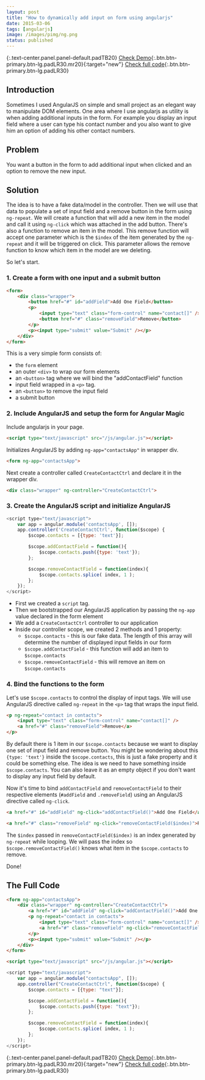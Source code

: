 ```yaml
---
layout: post
title: "How to dynamically add input on form using angularjs"
date: 2015-03-06
tags: [angularjs]
image: /images/pimg/ng.png
status: published
--- 
```

{:.text-center.panel.panel-default.padTB20}
[Check Demo](/demos/dynamic-element-in-angularjs/){:.btn.btn-primary.btn-lg.padLR30.mr20}{:target="new"} [Check full code](#the-full-code){:.btn.btn-primary.btn-lg.padLR30}

## Introduction
Sometimes I used AngularJS on simple and small project as an elegant way to manipulate DOM elements. One area where I use angularjs as utility is when adding additional inputs in the form. 
For example you display an input field where a user can type his contact number and you also want to give him an option of adding his other contact numbers.   

## Problem
You want a button in the form to add additional input when clicked and an option to remove the new input.

## Solution

The idea is to have a fake data/model in the controller. Then we will use that data to populate a set of input field and a remove button in the form using ```ng-repeat```. We will create a function that will add a new item in the model and call it using ```ng-click``` which was attached in the add button. There's also a function to remove an item in the model. This remove function will accept one parameter which is the ```$index``` of the item generated by the ```ng-repeat``` and it will be triggered on click. This parameter allows the remove function to know which item in the model are we deleting. 

So let's start.

### 1. Create a form with one input and a submit button
~~~ html
<form>
    <div class="wrapper">
        <button href="#" id="addField">Add One Field</button>
        <p>
            <input type="text" class="form-control" name="contact[]" />
            <button href="#" class="removeField">Remove</button>
        </p>
        <p><input type="submit" value="Submit" /></p>
    </div>
</form>
~~~
This is a very simple form consists of:

- the `form` element
- an outer ```<div>``` to wrap our form elements
- an ```<button>``` tag where we will bind the "addContactField" function
- input field wrapped in a ```<p>``` tag. 
- an ```<button>``` to remove the input field
- a submit button

### 2. Include AngularJS and setup the form for Angular Magic
Include angularjs in your page.

~~~ html
<script type="text/javascript" src="/js/angular.js"></script>
~~~

Initializes AngularJS by adding ```ng-app="contactsApp"``` in wrapper div.

~~~ html
<form ng-app="contactsApp">  
~~~  

Next create a controller called ```CreateContactCtrl``` and declare it in the wrapper div.

~~~ html 
<div class="wrapper" ng-controller="CreateContactCtrl">
~~~ 

### 3. Create the AngularJS script and initialize AngularJS   

~~~ javascript
<script type="text/javascript">
    var app = angular.module('contactsApp', []);
    app.controller('CreateContactCtrl', function($scope) {
        $scope.contacts = [{type: 'text'}];

        $scope.addContactField = function(){
            $scope.contacts.push({type: 'text'});  
        };

        $scope.removeContactField = function(index){ 
            $scope.contacts.splice( index, 1 );
        };
    }); 
</script>
~~~ 

- First we created a ```script``` tag.
- Then we bootstrapped our AngularJS application by passing the ```ng-app``` value declared in the form element
- We add a ```CreateContactCtrl``` controller to our application
- Inside our controller scope, we created 2 methods and 1 property:
    - ```$scope.contacts``` - this is our fake data. The length of this array will determine the number of displayed input fields in our form
    - ```$scope.addContactField``` - this function will add an item to ```$scope.contacts```
    - ```$scope.removeContactField``` - this will remove an item on ```$scope.contacts``` 

### 4. Bind the functions to the form
Let's use ```$scope.contacts``` to control the display of input tags. We will use AngularJS directive called ```ng-repeat``` in the ```<p>``` tag that wraps the input field.

~~~ html
<p ng-repeat="contact in contacts">
    <input type="text" class="form-control" name="contact[]" />
    <a href="#" class="removeField">Remove</a>
</p>
~~~ 

By default there is 1 item in our ```$scope.contacts``` because we want to display one set of input field and remove button. You might be wondering about this ```{type: 'text'}``` inside the ```$scope.contacts```, this is just a fake property and it could be something else. The idea is we need to have something inside ```$scope.contacts```. You can also leave it as an empty object if you don't want to display any input field by default.

Now it's time to bind ```addContactField``` and ```removeContactField``` to their respective elements (```#addField``` and ```.removeField```) using an AngularJS directive called ```ng-click```.

~~~ html
<a href="#" id="addField" ng-click="addContactField()">Add One Field</a>
~~~ 

~~~ html 
<a href="#" class="removeField" ng-click="removeContactField($index)">Remove</a>
~~~ 

The ```$index``` passed in ```removeContactField($index)``` is an index generated by ```ng-repeat``` while looping. We will pass the index so ```$scope.removeContactField()``` knows what item in the ```$scope.contacts``` to remove.

Done!

## The Full Code 
~~~ html
<form ng-app="contactsApp">  
    <div class="wrapper" ng-controller="CreateContactCtrl">
        <a href="#" id="addField" ng-click="addContactField()">Add One Field</a>
        <p ng-repeat="contact in contacts">
            <input type="text" class="form-control" name="contact[]" />
            <a href="#" class="removeField" ng-click="removeContactField($index)">Remove</a>
        </p>
        <p><input type="submit" value="Submit" /></p>
    </div>
</form>
~~~
~~~ html
<script type="text/javascript" src="/js/angular.js"></script>
~~~
~~~ javascript
<script type="text/javascript">
    var app = angular.module("contactsApp", []);
    app.controller("CreateContactCtrl", function($scope) {
        $scope.contacts = [{type: "text"}];

        $scope.addContactField = function(){
            $scope.contacts.push({type: "text"});  
        };

        $scope.removeContactField = function(index){ 
            $scope.contacts.splice( index, 1 );
        };
    }); 
</script>
~~~

{:.text-center.panel.panel-default.padTB20}
[Check Demo](/demos/dynamic-element-in-angularjs/){:.btn.btn-primary.btn-lg.padLR30.mr20}{:target="new"} [Check full code](#the-full-code){:.btn.btn-primary.btn-lg.padLR30}
